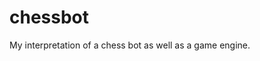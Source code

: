 # chessbot

My interpretation of a chess bot as well as a game engine.

<!-- ## Playing
You can play with this bot in the terminal by running `play.py`. Provide the `--pieces white|black` if you want to specify which pieces to use -->